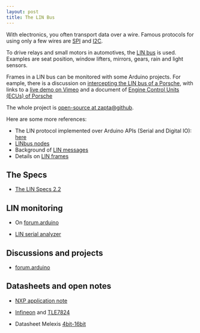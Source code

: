```yaml
---
layout: post
title: The LIN Bus
---
```

With electronics, you often transport data over a wire. Famous protocols for using only a few wires are [SPI](http://en.wikipedia.org/wiki/Serial_Peripheral_Interface_Bus) and [I2C](http://en.wikipedia.org/wiki/I%C2%B2C).

To drive relays and small motors in automotives, the [LIN bus](http://en.wikipedia.org/wiki/Lin_bus) is used. Examples are seat position, window lifters, mirrors, gears, rain and light sensors.

Frames in a LIN bus can be monitored with some Arduino projects. For eample, there is a discussion on [intercepting the LIN bus of a Porsche](http://www.planet-9.com/981-cayman-boxster-electronics/92254-video-arduino-intercepting-981-lin-bus-signals.html), with links to a [live demo on Vimeo](http://vimeo.com/84498522) and a document of [Engine Control Units (ECUs) of Porsche](http://vector.com/portal/medien/cmc/press/PND/CANoe_Porsche_PETRA_ATZ_201011_PressArticle_EN.pdf)

The whole project is [open-source at zapta@github](https://github.com/zapta/linbus).

Here are some more references:

* The LIN protocol implemented over Arduino APIs (Serial and Digital IO): [here](https://github.com/gandrewstone/LIN)
* [LINbus nodes](https://github.com/John-Titor/LIN_Nodes)
* Background of [LIN messages](http://www.schleissheimer.de/caneasyhelp/index.html?botschaftsaufbau2.htm)
* Details on [LIN frames](http://www.kvaser.com/about-can/can-standards/linbus/)


## The Specs

* [The LIN Specs 2.2](http://www.cs-group.de/fileadmin/media/Documents/LIN_Specification_Package_2.2A.pdf)

## LIN monitoring

* On [forum.arduino](http://forum.arduino.cc/index.php/topic,139256.0.html)

* [LIN serial analyzer](http://www.microchip.com/Developmenttools/ProductDetails.aspx?PartNO=APGDT001)

## Discussions and projects

* [forum.arduino](http://forum.arduino.cc/index.php?PHPSESSID=odhva4beg6uijpct47fufdc566&topic=208102.0)

## Datasheets and open notes

* [NXP application note](http://www.nxp.com/documents/application_note/AN10115.pdf)

* [Infineon](http://www.infineon.com/dgdl/TLE7259-3_DS_rev10.pdf) and [TLE7824](http://www.keil.com/dd/docs/datashts/infineon/tle7824_ds.pdf)

* Datasheet Melexis [4bit-16bit](http://melexis.com/Microcontrollers/4bit-16bit-Dual-Task/MLX80105-773.aspx)


